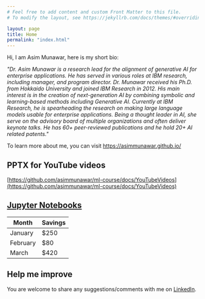 ```yaml
---
# Feel free to add content and custom Front Matter to this file.
# To modify the layout, see https://jekyllrb.com/docs/themes/#overriding-theme-defaults

layout: page
title: Home
permalink: "index.html"
---
```


Hi, I am Asim Munawar, here is my short bio:

_"Dr. Asim Munawar is a research lead for the alignment of generative AI for enterprise applications. He has served in various roles at IBM research, including manager, and program director. Dr. Munawar received his Ph.D. from Hokkaido University and joined IBM Research in 2012. His main interest is in the creation of next-generation AI by combining symbolic and learning-based methods including Generative AI. Currently at IBM Research, he is spearheading the research on making large language models usable for enterprise applications. Being a thought leader in AI, she serve on the advisory board of multiple organizations and often deliver keynote talks. He has 60+ peer-reviewed publications and he hold 20+ AI related patents."_

To learn more about me, you can visit https://asimmunawar.github.io/

## PPTX for YouTube videos
[https://github.com/asimmunawar/ml-course/docs/YouTubeVideos](https://github.com/asimmunawar/ml-course/docs/YouTubeVideos)


## [Jupyter Notebooks](https://github.com/asimmunawar/ml-course/tree/main/src/jupyter-notebooks)

| Month    | Savings |
| -------- | ------- |
| January  | $250    |
| February | $80     |
| March    | $420    |


## Help me improve
You are welcome to share any suggestions/comments with me on [LinkedIn](https://www.linkedin.com/in/asimmunawar/).